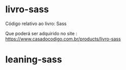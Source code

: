 # livro-sass
Código relativo ao livro: Sass

Que poderá ser adquirido no site : https://www.casadocodigo.com.br/products/livro-sass
# leaning-sass
